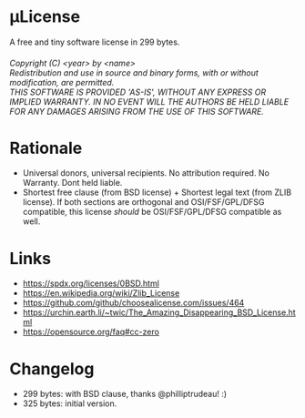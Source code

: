 # μLicense

A free and tiny software license in 299 bytes.

<h6>
Copyright (C) &lt;year&gt; by &lt;name&gt;<br/>
Redistribution and use in source and binary forms, with or without modification, are permitted.</br>
THIS SOFTWARE IS PROVIDED 'AS-IS', WITHOUT ANY EXPRESS OR IMPLIED WARRANTY. IN NO EVENT WILL THE AUTHORS BE HELD LIABLE FOR ANY DAMAGES ARISING FROM THE USE OF THIS SOFTWARE.
</h6>

# Rationale
- Universal donors, universal recipients. No attribution required. No Warranty. Dont held liable.
- Shortest free clause (from BSD license) + Shortest legal text (from ZLIB license). If both sections are orthogonal and OSI/FSF/GPL/DFSG compatible, this license *should* be OSI/FSF/GPL/DFSG compatible as well.

# Links

- https://spdx.org/licenses/0BSD.html
- https://en.wikipedia.org/wiki/Zlib_License
- https://github.com/github/choosealicense.com/issues/464
- https://urchin.earth.li/~twic/The_Amazing_Disappearing_BSD_License.html
- https://opensource.org/faq#cc-zero

# Changelog
- 299 bytes: with BSD clause, thanks @philliptrudeau! :)
- 325 bytes: initial version.
